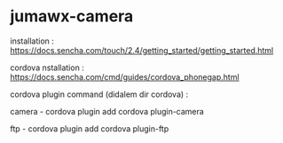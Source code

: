 # jumawx-camera

installation :
https://docs.sencha.com/touch/2.4/getting_started/getting_started.html

cordova nstallation :
https://docs.sencha.com/cmd/guides/cordova_phonegap.html

cordova plugin command (didalem dir cordova) :

camera - cordova plugin add cordova plugin-camera

ftp - cordova plugin add cordova plugin-ftp

